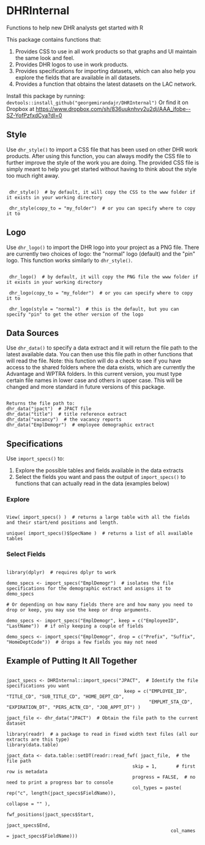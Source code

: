 # DHRInternal
Functions to help new DHR analysts get started with R

This package contains functions that:
 1. Provides CSS to use in all work products so that graphs and UI maintain the same look and feel.
 2. Provides DHR logos to use in work products.
 3. Provides specifications for importing datasets, which can also help you explore the fields that are available in all datasets.
 4. Provides a function that obtains the latest datasets on the LAC network. 

Install this package by running: `devtools::install_github("georgemirandajr/DHRInternal")`
Or find it on Dropbox at https://www.dropbox.com/sh/836uuknhvv2u2dj/AAA_ifobe--SZ-YofPzfxdCya?dl=0

## Style
Use `dhr_style()` to import a CSS file that has been used on other DHR work products. After using this function, you can always modify the CSS file to further improve the style of the work you are doing. The provided CSS file is simply meant to help you get started without having to think about the style too much right away.

 <pre><code>
 dhr_style()  # by default, it will copy the CSS to the www folder if it exists in your working directory
 
 dhr_style(copy_to = "my_folder")  # or you can specify where to copy it to
</code></pre>

## Logo
Use `dhr_logo()` to import the DHR logo into your project as a PNG file. There are currently two choices of logo: the "normal" logo (default) and the "pin" logo. This function works similarly to `dhr_style()`.

<pre><code>
 dhr_logo()  # by default, it will copy the PNG file the www folder if it exists in your working directory
 
 dhr_logo(copy_to = "my_folder")  # or you can specify where to copy it to
 
 dhr_logo(style = "normal")  # this is the default, but you can specify "pin" to get the other version of the logo
</code></pre>

## Data Sources
Use `dhr_data()` to specify a data extract and it will return the file path to the latest available data. You can then use this file path in other functions that will read the file. Note: this function will do a check to see if you have access to the shared folders where the data exists, which are currently the Advantage and WPTRA folders. In this current version, you must type certain file names in lower case and others in upper case. This will be changed and more standard in future versions of this package.

<pre><code>
Returns the file path to: 
dhr_data("jpact")  # JPACT file
dhr_data("title")  # title reference extract
dhr_data("vacancy")  # the vacancy reports
dhr_data("EmplDemogr")  # employee demographic extract 
</code></pre>

## Specifications
Use `import_specs()` to:
 1. Explore the possible tables and fields available in the data extracts
 2. Select the fields you want and pass the output of `import_specs()` to functions that can actually read in the data (examples below)

### Explore
<pre><code>
View( import_specs() )  # returns a large table with all the fields and their start/end positions and length.

unique( import_specs()$SpecName )  # returns a list of all available tables
</code></pre>

### Select Fields
<pre><code>
library(dplyr)  # requires dplyr to work

demo_specs <- import_specs("EmplDemogr")  # isolates the file specifications for the demographic extract and assigns it to demo_specs

# Or depending on how many fields there are and how many you need to drop or keep, you may use the keep or drop arguments.

demo_specs <- import_specs("EmplDemogr", keep = c("EmployeeID", "LastName"))  # if only keeping a couple of fields

demo_specs <- import_specs("EmplDemogr", drop = c("Prefix", "Suffix", "HomeDeptCode"))  # drops a few fields you may not need
</code></pre>

## Example of Putting It All Together

<pre><code>
jpact_specs <- DHRInternal::import_specs("JPACT",  # Identify the file specifications you want
                                           keep = c("EMPLOYEE_ID", "TITLE_CD", "SUB_TITLE_CD", "HOME_DEPT_CD", 
                                                    "EMPLMT_STA_CD", "EXPIRATION_DT", "PERS_ACTN_CD", "JOB_APPT_DT") )  

jpact_file <- dhr_data("JPACT")  # Obtain the file path to the current dataset

library(readr)  # a package to read in fixed width text files (all our extracts are this type) 
library(data.table)

jpact_data <- data.table::setDT(readr::read_fwf( jpact_file,  # the file path
                                              skip = 1,       # first row is metadata
                                              progress = FALSE,  # no need to print a progress bar to console
                                              col_types = paste( rep("c", length(jpact_specs$FieldName)), 
                                                                 collapse = "" ),
                                              fwf_positions(jpact_specs$Start,
                                                            jpact_specs$End,
                                                            col_names = jpact_specs$FieldName)))
</code></pre>
